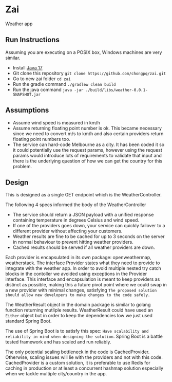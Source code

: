# Zai
Weather app

## Run Instructions

Assuming you are executing on a POSIX box, Windows machines are very similar.
* Install [Java 17](http://www.oracle.com/technetwork/java/javase/downloads/index.html)
* Git clone this repository ```git clone https://github.com/chongpq/zai.git```
* Go to new zai folder ```cd zai```
* Run the gradle command ```./gradlew clean build```
* Run the java command ```java -jar ./build/libs/weather-0.0.1-SNAPSHOT.jar```

## Assumptions
* Assume wind speed is measured in km/h
* Assume returning floating point number is ok. This became necessary since we need to convert m/s to km/h and also certain providers return floating point numbers too.
* The service can hard-code Melbourne as a city. It has been coded it so it could potentially use the request params, however using the request params would introduce lots of requirements to validate that input and there is the underlying question of how we can get the country for this problem.

## Design
This is designed as a single GET endpoint which is the WeatherController.

The following 4 specs informed the body of the WeatherController
* The service should return a JSON payload with a unified response containing temperature in degrees Celsius and wind speed.
* If one of the providers goes down, your service can quickly failover to a different provider without affecting your customers.
* Weather results are fine to be cached for up to 3 seconds on the server in normal behaviour to prevent hitting weather providers.
* Cached results should be served if all weather providers are down.

Each provider is encapsulated in its own package: openweathermap, weatherstack. The interface Provider states what they need to provide to integrate with the weather app. In order to avoid multiple nested try catch blocks in the contoller we avoided using exceptions in the Provider interface. This interface and encapsulation is meant to keep providers as distinct as possible, making this a future pivot point where we could swap in a new provider with minimal changes, satisfying ```The proposed solution should allow new developers to make changes to the code safely.```

The WeatherResult object in the domain package is similar to golang function returning mutliple results. WeatherResult could have used an ```Either``` object but in order to keep the dependencies low we just used standard Spring Boot.

The use of Spring Boot is to satisfy this spec: ```Have scalability and reliability in mind when designing the solution```. Spring Boot is a battle tested framework and has scaled and run reliably. 

The only potential scaling bottleneck in the code is CachedProvider. Otherwise, scaling issues will lie with the providers and not with this code. CachedProvider is a custom solution, it is preferable to use Redis for caching in production or at least a concurrent hashmap solution especially when we tackle multiple city/country in the app.